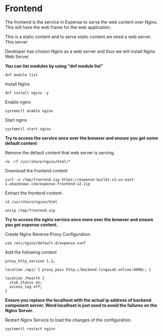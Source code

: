 # Frontend

The frontend is the service in Expense to serve the web content over Nginx. This will have the web frame for the web application.

This is a static content and to serve static content we need a web server. This server

Developer has chosen Nginx as a web server and thus we will install Nginx Web Server.

**You can list modules by using "dnf module list"**
```
dnf module list
```

Install Nginx
```
dnf install nginx -y 
```
Enable nginx
```
systemctl enable nginx
```
Start nginx
```
systemctl start nginx
```

**Try to access the service once over the browser and ensure you get some default content**

Remove the default content that web server is serving.
```
rm -rf /usr/share/nginx/html/*
```

Download the frontend content
```
curl -o /tmp/frontend.zip https://expense-builds.s3.us-east-1.amazonaws.com/expense-frontend-v2.zip
```
Extract the frontend content.
```
cd /usr/share/nginx/html
```
```
unzip /tmp/frontend.zip
```

**Try to access the nginx service once more over the browser and ensure you get expense content.**

Create Nginx Reverse Proxy Configuration.
```
vim /etc/nginx/default.d/expense.conf
```
Add the following content
```
proxy_http_version 1.1;

location /api/ { proxy_pass http://backend.lingaiah.online:8080/; }

location /health {
  stub_status on;
  access_log off;
}
```

**Ensure you replace the localhost with the actual ip address of backend component server. Word localhost is just used to avoid the failures on the Nginx Server.**

Restart Nginx Service to load the changes of the configuration.

```
systemctl restart nginx
```